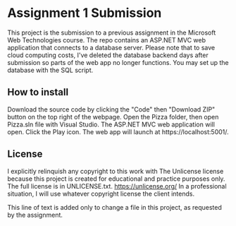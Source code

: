 # Assignment 1 Submission
This project is the submission to a previous assignment in the Microsoft Web Technologies course. The repo contains an ASP.NET MVC web application that connects to a database server. Please note that to save cloud computing costs, I've deleted the database backend days after submission so parts of the web app no longer functions. You may set up the database with the SQL script.

## How to install
Download the source code by clicking the "Code" then "Download ZIP" button on the top right of the webpage. Open the Pizza folder, then open Pizza.sln file with Visual Studio. The ASP.NET MVC web application will open. Click the Play icon. The web app will launch at https://localhost:5001/.

## License
I explicitly relinquish any copyright to this work with The Unlicense license because this project is created for educational and practice purposes only. The full license is in UNLICENSE.txt. https://unlicense.org/ In a professional situation, I will use whatever copyright license the client intends.

This line of text is added only to change a file in this project, as requested by the assignment.
